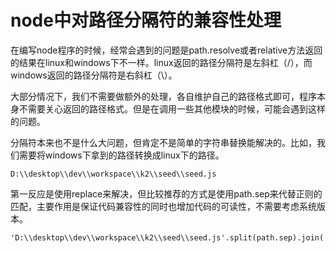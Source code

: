 # node中对路径分隔符的兼容性处理
在编写node程序的时候，经常会遇到的问题是path.resolve或者relative方法返回的结果在linux和windows下不一样。linux返回的路径分隔符是左斜杠（/），而windows返回的路径分隔符是右斜杠（\\）。

大部分情况下，我们不需要做额外的处理，各自维护自己的路径格式即可，程序本身不需要关心返回的路径格式。但是在调用一些其他模块的时候，可能会遇到这样的问题。

分隔符本来也不是什么大问题，但肯定不是简单的字符串替换能解决的。比如，我们需要将windows下拿到的路径转换成linux下的路径。
```
D:\\desktop\\dev\\workspace\\k2\\seed\\seed.js
```
第一反应是使用replace来解决，但比较推荐的方式是使用path.sep来代替正则的匹配，主要作用是保证代码兼容性的同时也增加代码的可读性，不需要考虑系统版本。
```
'D:\\desktop\\dev\\workspace\\k2\\seed\\seed.js'.split(path.sep).join('/');
```